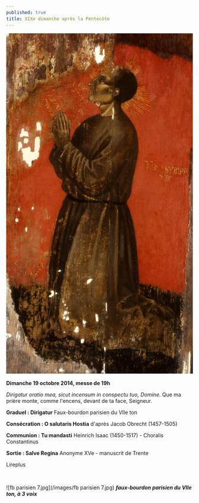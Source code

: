 ```yaml
---
published: true
title: XIXe dimanche après la Pentecôte
---
```


![Prière.jpg](/images/Prière.jpg)

**Dimanche 19 octobre 2014, messe de 19h**

*Dirigatur oratio mea, sicut incensum in conspectu tuo, Domine.*
Que ma prière monte, comme l'encens, devant de ta face, Seigneur.

**Graduel : Dirigatur**
Faux-bourdon parisien du VIIe ton

**Consécration : O salutaris Hostia**
d'après Jacob Obrecht (1457-1505)

**Communion : Tu mandasti**
Heinrich Isaac (1450-1517) - Choralis Constantinus

**Sortie : Salve Regina**
Anonyme XVe - manuscrit de Trente

Lireplus

&nbsp;

![fb parisien 7.jpg](/images/fb parisien 7.jpg)
***faux-bourdon parisien du VIIe ton, à 3 voix***
